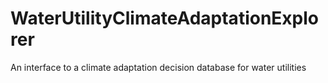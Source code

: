 # WaterUtilityClimateAdaptationExplorer
An interface to a climate adaptation decision database for water utilities
